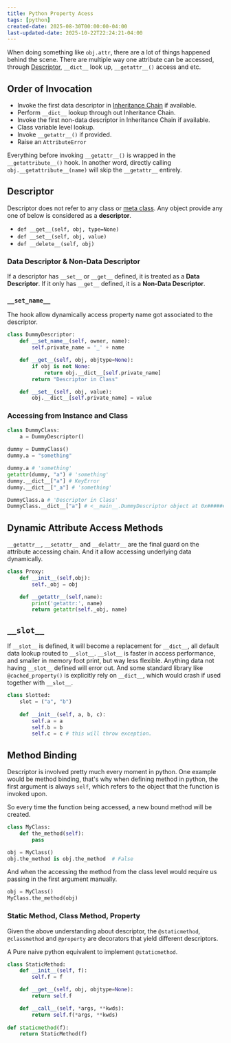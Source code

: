 ```yaml
---
title: Python Property Acess
tags: [python]
created-date: 2025-08-30T00:00:00-04:00
last-updated-date: 2025-10-22T22:24:21-04:00
---
```


When doing something like `obj.attr`, there are a lot of things happened behind the scene. There are multiple way one attribute can be accessed, through [Descriptor](#Descriptor), `__dict__` look up, `__getattr__()` access and etc.

## Order of Invocation

- Invoke the first data descriptor in [Inheritance Chain](note/by/developer/python_inheritance.md) if available.
- Perform `__dict__` lookup through out Inheritance Chain.
- Invoke the first non-data descriptor in Inheritance Chain if available.
- Class variable level lookup.
- Invoke `__getattr__()` if provided.
- Raise an `AttributeError`

Everything before invoking `__getattr__()` is wrapped in the `__getattribute__()` hook. In another word, directly calling `obj.__getattribute__(name)` will skip the `__getattr__` entirely.

## Descriptor

Descriptor does not refer to any class or [meta class](note/by/developer/drafts/python_meta_programming.md). Any object provide any one of below is considered as a **descriptor**.

- `def __get__(self, obj, type=None)`
- `def __set__(self, obj, value)`
- `def __delete__(self, obj)`

### Data Descriptor & Non-Data Descriptor

If a descriptor has `__set__` or `__get__` defined, it is treated as a **Data Descriptor**. If it only has `__get__` defined, it is a **Non-Data Descriptor**.

### `__set_name__`

The hook allow dynamically access property name got associated to the descriptor.

``` python
class DummyDescriptor:
    def __set_name__(self, owner, name):
        self.private_name = '_' + name

    def __get__(self, obj, objtype=None):
	    if obj is not None:
	        return obj.__dict__[self.private_name]
	    return "Descriptor in Class"

    def __set__(self, obj, value):
        obj.__dict__[self.private_name] = value
```

### Accessing from Instance and Class

``` python
class DummyClass:
	a = DummyDescriptor()
	
dummy = DummyClass()
dummy.a = "something"

dummy.a # 'something'
getattr(dummy, "a") # 'something'
dummy.__dict__["a"] # KeyError
dummy.__dict__["_a"] # 'something'

DummyClass.a # 'Descriptor in Class'
DummyClass.__dict__["a"] # <__main__.DummyDescriptor object at 0x########>
```

## Dynamic Attribute Access Methods

`__getattr__`, `__setattr__` and `__delattr__` are the final guard on the attribute accessing chain. And it allow accessing underlying data dynamically.

``` python
class Proxy:
	def __init__(self,obj):
		self._obj = obj

	def __getattr__(self,name):
		print('getattr:', name)
		return getattr(self._obj, name)
```

## `__slot__`

If `__slot__` is defined, it will become a replacement for `__dict__`, all default data lookup routed to `__slot__`. `__slot__` is faster in access performance, and smaller in memory foot print, but way less flexible. Anything data not having `__slot__` defined will error out. And some standard library like `@cached_property()` is explicitly rely on `__dict__`, which would crash if used together with `__slot__`.

```python
class Slotted:
	slot = ("a", "b")
	
	def __init__(self, a, b, c):
		self.a = a
		self.b = b
		self.c = c # this will throw exception.
```

## Method Binding

Descriptor is involved pretty much every moment in python. One example would be method binding, that's why when defining method in python, the first argument is always `self`, which refers to the object that the function is invoked upon.

So every time the function being accessed, a new bound method will be created.

```python
class MyClass:
	def the_method(self): 
		pass

obj = MyClass()
obj.the_method is obj.the_method  # False
```

And when the accessing the method from the class level would require us passing in the first argument manually.

```python
obj = MyClass()
MyClass.the_method(obj)
```

### Static Method, Class Method, Property

Given the above understanding about descriptor, the `@staticmethod`, `@classmethod` and `@property` are decorators that yield different descriptors.

A Pure naive python equivalent to implement `@staticmethod`.

```python
class StaticMethod:
    def __init__(self, f):
        self.f = f

    def __get__(self, obj, objtype=None):
        return self.f

    def __call__(self, *args, **kwds):
        return self.f(*args, **kwds)
        
def staticmethod(f):
	return StaticMethod(f)
```